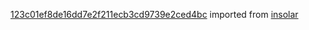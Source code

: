[123c01ef8de16dd7e2f211ecb3cd9739e2ced4bc](https://github.com/insolar/insolar/commit/123c01ef8de16dd7e2f211ecb3cd9739e2ced4bc) imported from [insolar](https://github.com/insolar/insolar)

